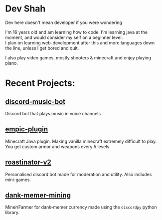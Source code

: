 # Dev Shah
Dev here doesn't mean developer if you were wondering

I'm 16 years old and am learning how to code. I'm learning java at the moment, and would consider my self on a beginner level. </br>
I plan on learning web-development after this and more languages down the line, unless I get bored and quit.

I also play video games, mostly shooters & minecraft and enjoy playing piano.

<!--<img src="https://github-readme-stats.vercel.app/api?username=dev-shah-2204&&show_icons=true&title_color=3d3d3d&icon_color=3d3d3d&text_color=3d3d3d&bg_color=ffffff">-->

# Recent Projects:
## [discord-music-bot](https://github.com/dev-shah-2204/discord-music-bot)</br>
Discord bot that plays music in voice channels

## [empic-plugin](https://github.com/dev-shah-2204/empic-plugin)</br>
Minecraft Java plugin. Making vanilla minecraft extremely difficult to play. You get custom armor and weapons every 5 levels

## [roastinator-v2](https://github.com/dev-shah-2204/roastinator-v2)</br>
Personalised discord bot made for moderation and utility. Also includes mini-games.</br>

## [dank-memer-mining](https://github.com/dev-shah-2204/dank-memer-mining)</br>
Miner/Farmer for dank-memer currency made using the `discordpy` python library.

